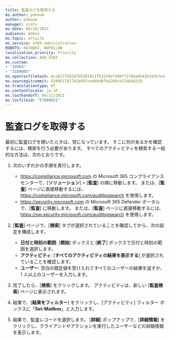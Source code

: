 ```yaml
---
title: 監査ログを取得する
ms.author: pebaum
author: pebaum
manager: scotv
ms.date: 04/16/2021
audience: Admin
ms.topic: article
ms.service: o365-administration
ROBOTS: NOINDEX, NOFOLLOW
localization_priority: Priority
ms.collection: Adm_O365
ms.custom:
- "10964"
- "3100005"
ms.openlocfilehash: 6ca61775d18fb5501911fb3334ef499ff1f06a6b42634367eaf546fc322f822c
ms.sourcegitcommit: 920051182781bd97ce4d4d6fbd268cb37b84d239
ms.translationtype: HT
ms.contentlocale: ja-JP
ms.lasthandoff: 08/11/2021
ms.locfileid: "57889651"
---
```

# <a name="retrieve-the-audit-logs"></a>監査ログを取得する

最初に監査ログを開いたときは、空になっています。 そこに何があるかを確認するには、検索を行う必要があります。 すべてのアクティビティを検索する一般的な方法は、次のとおりです。

1. 次のいずれかの手順を実行します。
   - <https://compliance.microsoft.com> の Microsoft 365 コンプライアンス センターで、[**ソリューション**] \> [**監査**] の順に移動します。 または、[**監査**] ページに直接移動するには、<https://compliance.microsoft.com/auditlogsearch> を使用します。
   - <https://security.microsoft.com> の Microsoft 365 Defender ポータルで、[**監査**] に移動します。 または、[**監査**] ページに直接移動するには、<https://sip.security.microsoft.com/auditlogsearch> を使用します。

2. [**監査**] ページで、[**検索**] タブが選択されていることを確認してから、次の設定を構成します。
   - **日付と時刻の範囲**: [**開始**] ボックスと [**終了**] ボックスで日付と時刻の範囲を選択します。
   - **アクティビティ**: [**すべてのアクティビティの結果を表示する**] が選択されていることを確認します。
   - **ユーザー**: 空白の既定値を受け入れてすべてのユーザーの結果を返すか、1 人以上のユーザーを入力します。

3. 完了したら、[**検索**] をクリックします。 アクティビティは、新しい [**監査検索**] ページに表示されます。

4. 結果で、[**結果をフィルター**] をクリックし、[アクティビティ] フィルター ボックスに「**Set-Mailbox**」と入力します。

5. 結果で、監査レコードを選択します。 [**詳細**] ポップアップで、[**詳細情報**] をクリックし、クライアントやアクションを実行したユーザーなどの詳細情報を表示します。
